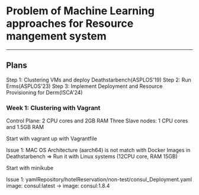 # Problem of Machine Learning approaches for Resource mangement system
------------

## Plans
Step 1: Clustering VMs and deploy Deathstarbench(ASPLOS'19)
Step 2: Run Erms(ASPLOS'23)
Step 3: Implement Deployment and Resource Provisioning for Derm(ISCA'24)

### Week 1: Clustering with Vagrant
Control Plane: 2 CPU cores and 2GB RAM
Three Slave nodes: 1 CPU cores and 1.5GB RAM

Start with vagrant up with Vagrantfile

Issue 1: MAC OS Architecture (aarch64) is not match with Docker Images in Deathstarbench 
=> Run it with Linux systems (12CPU core, RAM 15GB)

Start with minikube

Issue 1: 
yamlRepository/hotelReservation/non-test/consul_Deployment.yaml 
image: consul:latest -> image: consul:1.8.4
